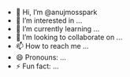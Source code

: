 - 👋 Hi, I’m @anujmosspark
- 👀 I’m interested in ...
- 🌱 I’m currently learning ...
- 💞️ I’m looking to collaborate on ...
- 📫 How to reach me ...
- 😄 Pronouns: ...
- ⚡ Fun fact: ...

<!---
anujmosspark/anujmosspark is a ✨ special ✨ repository because its `README.md` (this file) appears on your GitHub profile.
You can click the Preview link to take a look at your changes.
--->
